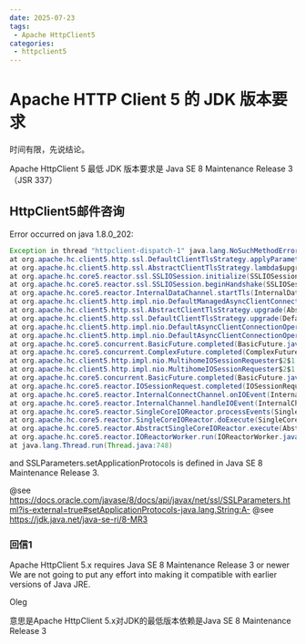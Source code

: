 ```yaml
---
date: 2025-07-23
tags: 
 - Apache HttpClient5
categories:
 - httpclient5
---
```


# Apache HTTP Client 5 的 JDK 版本要求

时间有限，先说结论。

Apache HttpClient 5 最低 JDK 版本要求是 Java SE 8 Maintenance Release 3 （JSR 337）

## HttpClient5邮件咨询

Error occurred on java 1.8.0_202:

```java
Exception in thread "httpclient-dispatch-1" java.lang.NoSuchMethodError: javax.net.ssl.SSLParameters.setApplicationProtocols([Ljava/lang/String;)V
at org.apache.hc.client5.http.ssl.DefaultClientTlsStrategy.applyParameters(DefaultClientTlsStrategy.java:155)
at org.apache.hc.client5.http.ssl.AbstractClientTlsStrategy.lambda$upgrade$0(AbstractClientTlsStrategy.java:154)
at org.apache.hc.core5.reactor.ssl.SSLIOSession.initialize(SSLIOSession.java:299)
at org.apache.hc.core5.reactor.ssl.SSLIOSession.beginHandshake(SSLIOSession.java:274)
at org.apache.hc.core5.reactor.InternalDataChannel.startTls(InternalDataChannel.java:259)
at org.apache.hc.client5.http.impl.nio.DefaultManagedAsyncClientConnection.startTls(DefaultManagedAsyncClientConnection.java:171)
at org.apache.hc.client5.http.ssl.AbstractClientTlsStrategy.upgrade(AbstractClientTlsStrategy.java:127)
at org.apache.hc.client5.http.ssl.DefaultClientTlsStrategy.upgrade(DefaultClientTlsStrategy.java:48)
at org.apache.hc.client5.http.impl.nio.DefaultAsyncClientConnectionOperator$1.completed(DefaultAsyncClientConnectionOperator.java:142)
at org.apache.hc.client5.http.impl.nio.DefaultAsyncClientConnectionOperator$1.completed(DefaultAsyncClientConnectionOperator.java:122)
at org.apache.hc.core5.concurrent.BasicFuture.completed(BasicFuture.java:148)
at org.apache.hc.core5.concurrent.ComplexFuture.completed(ComplexFuture.java:72)
at org.apache.hc.client5.http.impl.nio.MultihomeIOSessionRequester$2$1.completed(MultihomeIOSessionRequester.java:153)
at org.apache.hc.client5.http.impl.nio.MultihomeIOSessionRequester$2$1.completed(MultihomeIOSessionRequester.java:145)
at org.apache.hc.core5.concurrent.BasicFuture.completed(BasicFuture.java:148)
at org.apache.hc.core5.reactor.IOSessionRequest.completed(IOSessionRequest.java:73)
at org.apache.hc.core5.reactor.InternalConnectChannel.onIOEvent(InternalConnectChannel.java:78)
at org.apache.hc.core5.reactor.InternalChannel.handleIOEvent(InternalChannel.java:51)
at org.apache.hc.core5.reactor.SingleCoreIOReactor.processEvents(SingleCoreIOReactor.java:176)
at org.apache.hc.core5.reactor.SingleCoreIOReactor.doExecute(SingleCoreIOReactor.java:125)
at org.apache.hc.core5.reactor.AbstractSingleCoreIOReactor.execute(AbstractSingleCoreIOReactor.java:92)
at org.apache.hc.core5.reactor.IOReactorWorker.run(IOReactorWorker.java:44)
at java.lang.Thread.run(Thread.java:748)
```

and SSLParameters.setApplicationProtocols is defined in Java SE 8 Maintenance Release 3.

@see https://docs.oracle.com/javase/8/docs/api/javax/net/ssl/SSLParameters.html?is-external=true#setApplicationProtocols-java.lang.String:A-
@see https://jdk.java.net/java-se-ri/8-MR3

### 回信1

Apache HttpClient 5.x requires Java SE 8 Maintenance Release 3 or newer
We are not going to put any effort into making it compatible with
earlier versions of Java JRE.

Oleg

意思是Apache HttpClient 5.x对JDK的最低版本依赖是Java SE 8 Maintenance Release 3
